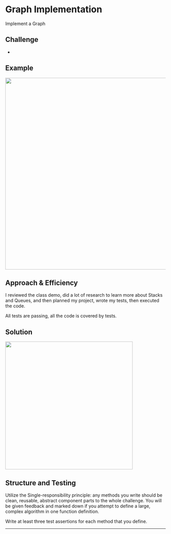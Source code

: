 # Graph Implementation

Implement a Graph

## Challenge

* 

## Example

<img src="./assets/left_join_example.png" width=600>

## Approach & Efficiency

I reviewed the class demo, did a lot of research to learn more about Stacks and Queues, and then planned my project, wrote my tests, then executed the code.

All tests are passing, all the code is covered by tests.

## Solution

<img src="./assets/left_join_whiteboard.jpg" width="400">

## Structure and Testing

Utilize the Single-responsibility principle: any methods you write should be clean, reusable, abstract component parts to the whole challenge. You will be given feedback and marked down if you attempt to define a large, complex algorithm in one function definition.

Write at least three test assertions for each method that you define.

------
